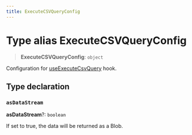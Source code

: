 ```yaml
---
title: ExecuteCSVQueryConfig
---
```


# Type alias ExecuteCSVQueryConfig

> **ExecuteCSVQueryConfig**: `object`

Configuration for [useExecuteCsvQuery](../queries/function.useExecuteCsvQuery.md) hook.

## Type declaration

### `asDataStream`

**asDataStream**?: `boolean`

If set to true, the data will be returned as a Blob.
